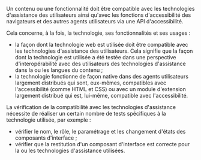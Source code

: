 Un contenu ou une fonctionnalité doit être compatible avec les technologies d'assistance des utilisateurs ainsi qu'avec les fonctions d'accessibilité des navigateurs et des autres agents utilisateurs via une API d'accessibilité.

Cela concerne, à la fois, la technologie, ses fonctionnalités et ses usages :

*   la façon dont la technologie web est utilisée doit être compatible avec les technologies d'assistance des utilisateurs. Cela signifie que la façon dont la technologie est utilisée a été testée dans une perspective d'interopérabilité avec des utilisateurs des technologies d'assistance dans la ou les langues du contenu ;
*   la technologie fonctionne de façon native dans des agents utilisateurs largement distribués qui sont, eux-mêmes, compatibles avec l'accessibilité (comme HTML et CSS) ou avec un module d'extension largement distribué qui est, lui-même, compatible avec l'accessibilité.

La vérification de la compatibilité avec les technologies d'assistance nécessite de réaliser un certain nombre de tests spécifiques à la technologie utilisée, par exemple :

*   vérifier le nom, le rôle, le paramétrage et les changement d'états des composants d'interface ;
*   vérifier que la restitution d'un composant d'interface est correcte pour la ou les technologies d'assistance utilisées.
